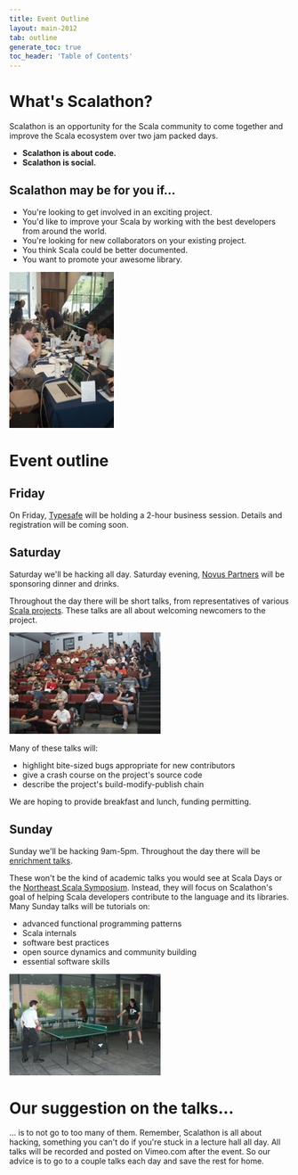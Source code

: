 ```yaml
---
title: Event Outline
layout: main-2012
tab: outline
generate_toc: true
toc_header: 'Table of Contents'
---
```


# What's Scalathon?

Scalathon is an opportunity for the Scala community to come together and improve the Scala ecosystem over two jam packed days.

* **Scalathon is about code.**
* **Scalathon is social.**

## Scalathon may be for you if...

* You're looking to get involved in an exciting project.
* You'd like to improve your Scala by working with the best developers from around the world.
* You're looking for new collaborators on your existing project.
* You think Scala could be better documented.
* You want to promote your awesome library.

<img src="social.jpg" width="188" height="280" class="left photo"/>

# Event outline

## Friday

On Friday, [Typesafe](http://typesafe.com/) will be holding a 2-hour
business session. Details and registration will be coming soon.

## Saturday

Saturday we'll be hacking all day. Saturday evening, 
[Novus Partners](http://www.novus.com/) will be sponsoring dinner and drinks.

Throughout the day there will be short talks, from representatives of various
[Scala projects](projects.html). These talks are all about welcoming newcomers
to the project.

<img src="talks.jpg" width="272" height="182" class="right photo"/>

Many of these talks will:

* highlight bite-sized bugs appropriate for new contributors
* give a crash course on the project's source code
* describe the project's build-modify-publish chain

We are hoping to provide breakfast and lunch, funding permitting.

## Sunday

Sunday we'll be hacking 9am-5pm. Throughout the day there will be
[enrichment talks](talks.html).

These won't be the kind of academic talks you would see at Scala Days or the
[Northeast Scala Symposium](http://nescala.org/). Instead, they will focus on
Scalathon's goal of helping Scala developers contribute to the language and its
libraries. Many Sunday talks will be tutorials on:

* advanced functional programming patterns
* Scala internals
* software best practices
* open source dynamics and community building
* essential software skills 

<img src="ping-pong.jpg" width="272" height="182" class="right photo">

# Our suggestion on the talks...

... is to not go to too many of them. Remember, Scalathon is all about 
hacking, something you can't do if you're stuck in a lecture hall all day. All
talks will be recorded and posted on Vimeo.com after the event. So our advice
is to go to a couple talks each day and save the rest for home.

